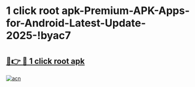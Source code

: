 # 1 click root apk-Premium-APK-Apps-for-Android-Latest-Update-2025-!byac7

# <h2><a href="https://googleone.com">🔗👉 🔴 1 click root apk</a></h2>

[![acn](https://github.com/user-attachments/assets/0f9c940e-d8b0-45ae-aac7-cd30a18b3e1c)](https://googleone.com)

